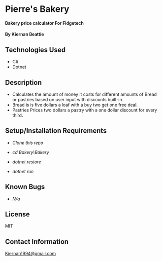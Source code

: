 # Pierre's Bakery

#### Bakery price calculator For Fidgetech

#### By Kiernan Beattie

## Technologies Used

* C#
* Dotnet

## Description

* Calculates the amount of money it costs for different amounts of Bread or pastries based on user input with discounts built-in.
* Bread is is five dollars a loaf with a buy two get one free deal.
* Pastries Prices two dollars a pastry with a one dollar discount for every third.
## Setup/Installation Requirements

* _Clone this repo_

* _cd Bakery\Bakery_

* _dotnet restore_

* _dotnet run_

## Known Bugs

* _N/a_

## License

MIT

## Contact Information
Kiernan1994@gmail.com